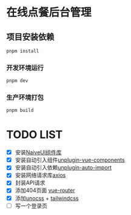 # 在线点餐后台管理

## 项目安装依赖

```sh
pnpm install
```

### 开发环境运行

```sh
pnpm dev
```

### 生产环境打包

```sh
pnpm build
```



# TODO LIST

- [x] 安装[NaiveUI组件库](https://www.naiveui.com/zh-CN/light/components/button)
- [x] 安装自动引入组件[unplugin-vue-components](https://github.com/unplugin/unplugin-vue-components)
- [x] 安装自动引入依赖[unplugin-auto-import](https://github.com/unplugin/unplugin-auto-import)
- [x] 安装网络请求库[axios](https://www.axios-http.cn/docs/intro)
- [x] 封装API请求
- [x] 添加404页面 [vue-router](https://router.vuejs.org/zh/introduction.html)
- [x] 添加[unocss](https://unocss.dev/integrations/vite) + [tailwindcss](https://www.tailwindcss.cn/docs/text-color)
- [ ] 写一个登录页
